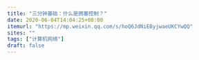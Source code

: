 ```yaml
---
title: "三分钟基础：什么是拥塞控制？"
date: 2020-06-04T14:04:25+08:00
itemurl: "https://mp.weixin.qq.com/s/hoQ6JdNiEByjwaeUKCYwQQ"
sites: ""
tags: ["计算机网络"]
draft: false
---
```


